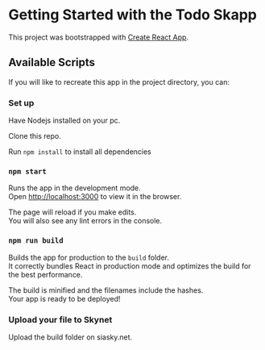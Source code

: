 # Getting Started with the Todo Skapp

This project was bootstrapped with [Create React App](https://github.com/facebook/create-react-app).

## Available Scripts

If you will like to recreate this app in the project directory, you can:

### Set up

Have Nodejs installed on your pc.

Clone this repo.

Run `npm install` to install all dependencies

### `npm start`

Runs the app in the development mode.\
Open [http://localhost:3000](http://localhost:3000) to view it in the browser.

The page will reload if you make edits.\
You will also see any lint errors in the console.

### `npm run build`

Builds the app for production to the `build` folder.\
It correctly bundles React in production mode and optimizes the build for the best performance.

The build is minified and the filenames include the hashes.\
Your app is ready to be deployed!

### Upload your file to Skynet

Upload the build folder on siasky.net. 
